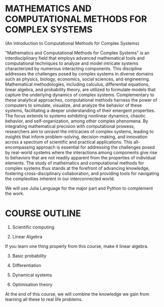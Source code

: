 # MATHEMATICS AND COMPUTATIONAL METHODS FOR COMPLEX SYSTEMS
 (An Introduction to Computational Methods for Complex Systems)


"Mathematics and Computational Methods for Complex Systems" is an interdisciplinary field that employs advanced mathematical tools and computational techniques to analyze and model intricate systems characterized by numerous interacting components. This discipline addresses the challenges posed by complex systems in diverse domains such as physics, biology, economics, social sciences, and engineering. Mathematical methodologies, including calculus, differential equations, linear algebra, and probability theory, are utilized to formulate models that capture the underlying dynamics of complex systems. Complementary to these analytical approaches, computational methods harness the power of computers to simulate, visualize, and analyze the behavior of these systems, facilitating a deeper understanding of their emergent properties. The focus extends to systems exhibiting nonlinear dynamics, chaotic behavior, and self-organization, among other complex phenomena. By integrating mathematical precision with computational prowess, researchers aim to unravel the intricacies of complex systems, leading to insights that inform problem-solving, decision-making, and innovation across a spectrum of scientific and practical applications. This all-encompassing approach is essential for addressing the challenges posed by real-world systems where the interactions among components give rise to behaviors that are not readily apparent from the properties of individual elements. The study of mathematics and computational methods for complex systems thus stands at the forefront of advancing knowledge, fostering cross-disciplinary collaboration, and providing tools for navigating the complexities inherent in our interconnected world.

We will use Julia Language for the major part and Python to complement the work.

# COURSE OUTLINE

1. Scientific computing

2. Linear Algebra

If you learn one thing properly from this course, make it linear algebra.

3. Basic probability

4. Differentiation

5. Dynamical systems

6. Optimisation theory

At the end of this course, we will combine the knowledge we gain from learning all these to real life problems.